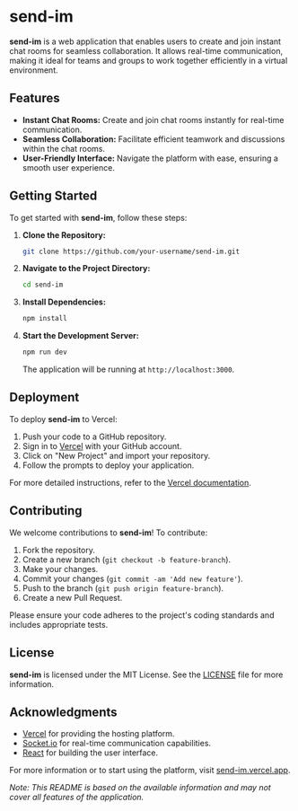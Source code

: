 
# send-im

**send-im** is a web application that enables users to create and join instant chat rooms for seamless collaboration. It allows real-time communication, making it ideal for teams and groups to work together efficiently in a virtual environment.

## Features

- **Instant Chat Rooms:** Create and join chat rooms instantly for real-time communication.
- **Seamless Collaboration:** Facilitate efficient teamwork and discussions within the chat rooms.
- **User-Friendly Interface:** Navigate the platform with ease, ensuring a smooth user experience.

## Getting Started

To get started with **send-im**, follow these steps:

1. **Clone the Repository:**

   ```bash
   git clone https://github.com/your-username/send-im.git
   ```

2. **Navigate to the Project Directory:**

   ```bash
   cd send-im
   ```

3. **Install Dependencies:**

   ```bash
   npm install
   ```

4. **Start the Development Server:**

   ```bash
   npm run dev
   ```

   The application will be running at `http://localhost:3000`.

## Deployment

To deploy **send-im** to Vercel:

1. Push your code to a GitHub repository.
2. Sign in to [Vercel](https://vercel.com) with your GitHub account.
3. Click on "New Project" and import your repository.
4. Follow the prompts to deploy your application.

For more detailed instructions, refer to the [Vercel documentation](https://vercel.com/docs).

## Contributing

We welcome contributions to **send-im**! To contribute:

1. Fork the repository.
2. Create a new branch (`git checkout -b feature-branch`).
3. Make your changes.
4. Commit your changes (`git commit -am 'Add new feature'`).
5. Push to the branch (`git push origin feature-branch`).
6. Create a new Pull Request.

Please ensure your code adheres to the project's coding standards and includes appropriate tests.

## License

**send-im** is licensed under the MIT License. See the [LICENSE](LICENSE) file for more information.

## Acknowledgments

- [Vercel](https://vercel.com) for providing the hosting platform.
- [Socket.io](https://socket.io) for real-time communication capabilities.
- [React](https://reactjs.org) for building the user interface.

For more information or to start using the platform, visit [send-im.vercel.app](https://send-im.vercel.app).

*Note: This README is based on the available information and may not cover all features of the application.*
